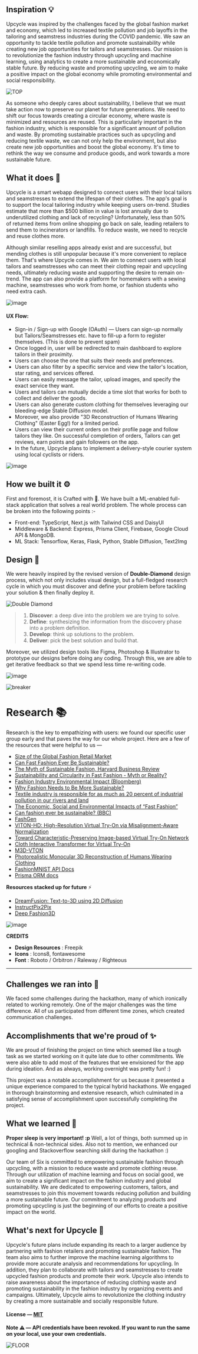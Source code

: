 ## Inspiration 💡 
Upcycle was inspired by the challenges faced by the global fashion market and economy, which led to increased textile pollution and job layoffs in the tailoring and seamstress industries during the COVID pandemic. We saw an opportunity to tackle textile pollution and promote sustainability while creating new job opportunities for tailors and seamstresses. Our mission is to revolutionize the fashion industry through upcycling and machine learning, using analytics to create a more sustainable and economically stable future. By reducing waste and promoting upcycling, we aim to make a positive impact on the global economy while promoting environmental and social responsibility.

![TOP](https://user-images.githubusercontent.com/48355572/222961057-a2bafc88-1880-41b1-8116-6efa24ffcf3c.png)

As someone who deeply cares about sustainability, I believe that we must take action now to preserve our planet for future generations. We need to shift our focus towards creating a circular economy, where waste is minimized and resources are reused. This is particularly important in the fashion industry, which is responsible for a significant amount of pollution and waste. By promoting sustainable practices such as upcycling and reducing textile waste, we can not only help the environment, but also create new job opportunities and boost the global economy. It's time to rethink the way we consume and produce goods, and work towards a more sustainable future.

## What it does 🤔 
Upcycle is a smart webapp designed to connect users with their local tailors and seamstresses to extend the lifespan of their clothes. The app's goal is to support the local tailoring industry while keeping users on-trend. Studies estimate that more than $500 billion in value is lost annually due to underutilized clothing and lack of recycling? Unfortunately, less than 50% of returned items from online shopping go back on sale, leading retailers to send them to incinerators or landfills. To reduce waste, we need to recycle and reuse clothes more.

Although similar reselling apps already exist and are successful, but mending clothes is still unpopular because it's more convenient to replace them. That's where Upcycle comes in. We aim to connect users with local tailors and seamstresses who can meet their clothing repair and upcycling needs, ultimately reducing waste and supporting the desire to remain on-trend. The app can also provide a platform for homemakers with a sewing machine, seamstresses who work from home, or fashion students who need extra cash.

![image](https://user-images.githubusercontent.com/48355572/222971597-9f49deac-8945-447d-8737-42edeb4c7f52.png)

#### UX Flow:

- Sign-in / Sign-up with Google (OAuth) — Users can sign-up normally but Tailors/Seamstresses etc. have to fill-up a form to register themselves. (This is done to prevent spam)
- Once logged in, user will be redirected to main dashboard to explore tailors in their proximity.
- Users can choose the one that suits their needs and preferences.
- Users can also filter by a specific service and view the tailor's location, star rating, and services offered.
- Users can easily message the tailor, upload images, and specify the exact service they want.
- Users and tailors can mutually decide a time slot that works for both to collect and deliver the goods.
- Users can also generate custom clothing for themselves leveraging our bleeding-edge Stable Diffusion model.
- Moreover, we also provide "3D Reconstruction of Humans Wearing Clothing" (Easter Egg!) for a limited period.
- Users can view their current orders on their profile page and follow tailors they like. On successful completion of orders, Tailors can get reviews, earn points and gain followers on the app.
- In the future, Upcycle plans to implement a delivery-style courier system using local cyclists or riders.

![image](https://user-images.githubusercontent.com/48355572/222973422-2b5cf668-2474-4eed-adc7-2eae8ec2eaae.png)

## How we built it ⚙️
First and foremost, it is Crafted with 💙. We have built a ML-enabled full-stack application that solves a real world problem. The whole process can be broken into the following points :-

* Front-end: TypeScript, Next.js with Tailwind CSS and DaisyUI
* Middleware & Backend: Express, Prisma Client, Firebase, Google Cloud API & MongoDB.
* ML Stack: Tensorflow, Keras, Flask, Python, Stable Diffusion, Text2Img 

## Design 🎨
We were heavily inspired by the revised version of **Double-Diamond** design process, which not only includes visual design, but a full-fledged research cycle in which you must discover and define your problem before tackling your solution & then finally deploy it.

![Double Diamond](https://user-images.githubusercontent.com/48355572/222963483-a7b27bd8-6223-4d6a-b56d-c3570ab5f92e.png)

> 1. **Discover**: a deep dive into the problem we are trying to solve.
> 2. **Define**: synthesizing the information from the discovery phase into a problem definition.
> 3. **Develop**: think up solutions to the problem.
> 4. **Deliver**: pick the best solution and build that.

Moreover, we utilized design tools like Figma,  Photoshop & Illustrator to prototype our designs before doing any coding. Through this, we are able to get iterative feedback so that we spend less time re-writing code.

![image](https://user-images.githubusercontent.com/48355572/222972245-5acfdd99-0063-49f1-abe7-a2032d4dee7e.png)

![breaker](https://user-images.githubusercontent.com/48355572/214252830-b5c764db-25c2-451a-b74c-876423f81917.png)

# Research 📚
Research is the key to empathizing with users: we found our specific user group early and that paves the way for our whole project. Here are a few of the resources that were helpful to us —

- [Size of the Global Fashion Retail Market](https://www.commonobjective.co/article/the-size-of-the-global-fashion-retail-market#:~:text=The%20global%20retail%20fashion%20market,fifth%20largest%20market%20for%20fashion.)
- [Can Fast Fashion Ever Be Sustainable?](https://www.practicalecommerce.com/can-fast-fashion-ever-be-sustainable)
- [The Myth of Sustainable Fashion, Harvard Business Review](https://hbr.org/2022/01/the-myth-of-sustainable-fashion)
- [Sustainability and Circularity in Fast Fashion - Myth or Reality?](https://www.fibre2fashion.com/industry-article/9573/sustainability-and-circularity-in-fast-fashion-myth-or-reality)
- [Fashion Industry Environmental Impact (Bloomberg)](https://www.bloomberg.com/graphics/2022-fashion-industry-environmental-impact)
- [Why Fashion Needs to Be More Sustainable?](https://news.climate.columbia.edu/2021/06/10/why-fashion-needs-to-be-more-sustainable)
- [Textile industry is responsible for as much as 20 percent of industrial pollution in our rivers and land](https://www.academia.edu/28284605/ECONOMIC_SUSTAINABILITY_IN_TERMS_OF_ENVIRONMENTALISM_AND_ECONOMIC_RESPONSIBILITY_IN_TEXTILE_INDUSTRY)
- [The Economic, Social and Environmental Impacts of “Fast Fashion”](https://www.wri.org/insights/numbers-economic-social-and-environmental-impacts-fast-fashion)
- [Can fashion ever be sustainable? (BBC)](https://www.bbc.com/future/article/20200310-sustainable-fashion-how-to-buy-clothes-good-for-the-climate)
- [FashGen](https://arxiv.org/pdf/1806.08317v2.pdf)
- [VITON-HD: High-Resolution Virtual Try-On
via Misalignment-Aware Normalization](https://arxiv.org/pdf/2103.16874v2.pdf)
- [Toward Characteristic-Preserving Image-based
Virtual Try-On Network](https://arxiv.org/pdf/1807.07688v3.pdf)
- [Cloth Interactive Transformer for Virtual Try-On](https://arxiv.org/pdf/2104.05519v1.pdf)
- [M3D-VTON](https://arxiv.org/pdf/2108.05126v1.pdf)
- [Photorealistic Monocular 3D Reconstruction of Humans Wearing Clothing](https://phorhum.github.io)
- [FashionMNIST API Docs](https://keras.io/api/datasets/fashion_mnist)
- [Prisma ORM docs](https://www.prisma.io/docs)


**Resources stacked up for future** ⚡
- [DreamFusion: Text-to-3D using 2D Diffusion](https://arxiv.org/pdf/2209.14988v1.pdf)
- [InstructPix2Pix](https://arxiv.org/pdf/2211.09800v2.pdf)
- [Deep Fashion3D](https://arxiv.org/pdf/2003.12753v2.pdf)

![image](https://user-images.githubusercontent.com/48355572/222962973-992e0a8c-4347-44c0-a630-d0f9dd0fddf6.png)

**CREDITS**
- **Design Resources** : Freepik
- **Icons** : Icons8, fontawesome
- **Font** : Roboto / Orbitron / Raleway / Righteous

---

## Challenges we ran into 😤
We faced some challenges during the hackathon, many of which ironically related to working remotely. One of the major challenges was the time difference. All of us participated from different time zones, which created communication challenges.

## Accomplishments that we're proud of ✨
We are proud of finishing the project on time which seemed like a tough task as we started working on it quite late due to other commitments. We were also able to add most of the features that we envisioned for the app during ideation. And as always, working overnight was pretty fun! :)

This project was a notable accomplishment for us because it presented a unique experience compared to the typical hybrid hackathons. We engaged in thorough brainstorming and extensive research, which culminated in a satisfying sense of accomplishment upon successfully completing the project.

## What we learned 🙌
**Proper sleep is very important! :p** Well, a lot of things, both summed up in technical & non-technical sides. Also not to mention, we enhanced our googling and Stackoverflow searching skill during the hackathon :)

Our team of Six is committed to empowering sustainable fashion through upcycling, with a mission to reduce waste and promote clothing reuse. Through our utilization of machine learning and focus on social good, we aim to create a significant impact on the fashion industry and global sustainability. We are dedicated to empowering customers, tailors, and seamstresses to join this movement towards reducing pollution and building a more sustainable future. Our commitment to analyzing products and promoting upcycling is just the beginning of our efforts to create a positive impact on the world.

## What's next for Upcycle 🚀
Upcycle's future plans include expanding its reach to a larger audience by partnering with fashion retailers and promoting sustainable fashion. The team also aims to further improve the machine learning algorithms to provide more accurate analysis and recommendations for upcycling. In addition, they plan to collaborate with tailors and seamstresses to create upcycled fashion products and promote their work. Upcycle also intends to raise awareness about the importance of reducing clothing waste and promoting sustainability in the fashion industry by organizing events and campaigns. Ultimately, Upcycle aims to revolutionize the clothing industry by creating a more sustainable and socially responsible future.

#### License — [MIT](https://github.com/Neilblaze/upcycle/blob/main/LICENSE)

**Note ⚠️ — API credentials have been revoked. If you want to run the same on your local, use your own credentials.**

![FLOOR](https://user-images.githubusercontent.com/48355572/222961597-a4469548-be1d-4126-9ea6-01dfbf8b3b7b.png)
